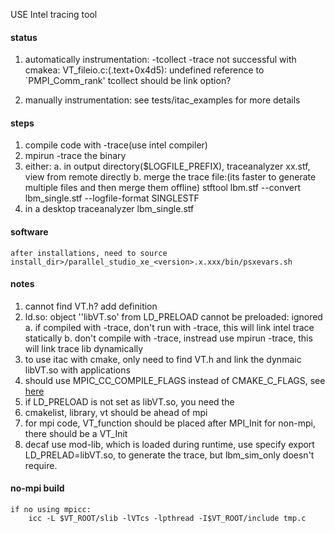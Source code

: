 USE Intel tracing tool
#### status
1. automatically instrumentation:
    -tcollect -trace
    not successful with cmakea:
        VT_fileio.c:(.text+0x4d5): undefined reference to `PMPI_Comm_rank'
    tcollect should be link option?

2. manually instrumentation:
    see tests/itac_examples for more details

#### steps
   1.  compile code with -trace(use intel compiler)
   2. mpirun -trace the binary
   3. either:
    a. in output directory($LOGFILE_PREFIX), traceanalyzer xx.stf, view from remote directly
    b. merge the trace file:(its faster to generate multiple files and then merge them offline)
        stftool lbm.stf --convert lbm_single.stf --logfile-format SINGLESTF
   4. in a desktop
        traceanalyzer lbm_single.stf


#### software
    after installations, need to source install_dir>/parallel_studio_xe_<version>.x.xxx/bin/psxevars.sh


#### notes
1. cannot find VT.h?
    add definition
2. ld.so: object ''libVT.so' from LD_PRELOAD cannot be preloaded: ignored
    a. if compiled with -trace, don't run with -trace, this will link intel trace statically
    b. don't compile with -trace, instread use mpirun -trace, this will link trace lib dynamically
3. to use itac with cmake, only need to find VT.h and link the dynmaic libVT.so with applications
4. should use MPIC_CC_COMPILE_FLAGS instead of CMAKE_C_FLAGS, see [here](https://cmake.org/cmake/help/v3.7/module/FindMPI.html)
5. if LD_PRELOAD is not set as libVT.so, you need the 
6. cmakelist, library, vt should be ahead of mpi
7. for mpi code, VT_function should be placed after MPI_Init
    for non-mpi, there should be a VT_Init
8. decaf use mod-lib, which is loaded during runtime, use specify export LD_PRELAD=libVT.so, to generate the trace, but lbm_sim_only doesn't require.


#### no-mpi build
    if no using mpicc:
        icc -L $VT_ROOT/slib -lVTcs -lpthread -I$VT_ROOT/include tmp.c
    
